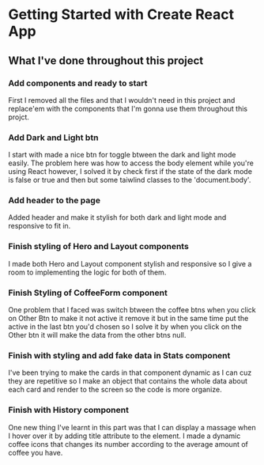 # Getting Started with Create React App

## What I've done throughout this project
### Add components and ready to start

First I removed all the files and that I wouldn't need in this project and replace'em with the components that I'm gonna use them throughout this projct.


### Add Dark and Light btn

I start with made a nice btn for toggle btween the dark and light mode easily.
The problem here was how to access the body element while you're using React however, I solved it by check first if the state of the dark mode is false or true and then but some taiwlind classes to the 'document.body'. 


### Add header to the page

Added header and make it stylish for both dark and light mode and responsive to fit in.


### Finish styling of Hero and Layout components

I made both Hero and Layout component stylish and responsive so I give a room to implementing the logic for both of them.


### Finish Styling of CoffeeForm component

One problem that I faced was switch btween the coffee btns when you click on Other Btn to make it not active it remove it but in the same time put the active in the last btn you'd chosen so I solve it by when you click on the Other btn it will make the data from the other btns null.


### Finish with styling and add fake data in Stats component

I've been trying to make the cards in that component dynamic as I can cuz they are repetitive so I make an object that contains the whole data about each card and render to the screen so the code is more organize.


### Finish with History component

One new thing I've learnt in this part was that I can display a massage when I hover over it by adding title attribute to the element. 
I made a dynamic coffee icons that changes its number according to the average amount of coffee you have.